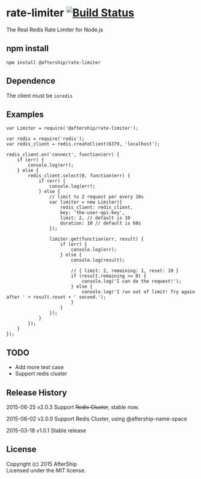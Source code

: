 # rate-limiter [![Build Status](https://secure.travis-ci.org/AfterShip/rate-limiter.png?branch=master)](http://travis-ci.org/AfterShip/rate-limiter)

The Real Redis Rate Limiter for Node.js

## npm install

```
npm install @aftership/rate-limiter
```

## Dependence
The client must be `ioredis`


## Examples

```
var Limiter = require('@aftership/rate-limiter');

var redis = require('redis');
var redis_client = redis.createClient(6379, 'localhost');

redis_client.on('connect', function(err) {
	if (err) {
		console.log(err);
	} else {
		redis_client.select(0, function(err) {
			if (err) {
				console.log(err);
			} else {
				// limit to 2 request per every 10s
				var limiter = new Limiter({
					redis_client: redis_client,
					key: 'the-user-api-key',
					limit: 2, // default is 10
					duration: 10 // default is 60s
				});

				limiter.get(function(err, result) {
					if (err) {
						console.log(err);
					} else {
						console.log(result);

						// { limit: 2, remaining: 1, reset: 10 }
						if (result.remaining >= 0) {
							console.log('I can do the request!');
						} else {
							console.log('I run out of limit! Try again after ' + result.reset + ' second.');
						}
					}
				});
			}
		});
	}
});

```

## TODO
- Add more test case
- Support redis cluster


## Release History
2015-06-25 v2.0.3
Support ~~Redis Cluster~~, stable now.

2015-06-02 v2.0.0
Support Redis Cluster, using @aftership-name-space

2015-03-18 v1.0.1
Stable release


## License
Copyright (c) 2015 AfterShip  
Licensed under the MIT license.
